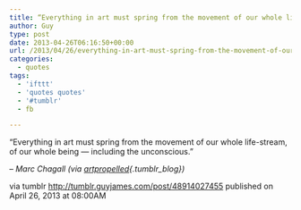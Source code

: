 ```yaml
---
title: “Everything in art must spring from the movement of our whole life-stream, of our whole being —…”
author: Guy
type: post
date: 2013-04-26T06:16:50+00:00
url: /2013/04/26/everything-in-art-must-spring-from-the-movement-of-our-whole-life-stream-of-our-whole-being/
categories:
  - quotes
tags:
  - 'ifttt'
  - 'quotes quotes'
  - '#tumblr'
  - fb

---
```

“Everything in art must spring from the movement of our whole life-stream, of our whole being — including the unconscious.”

&#8211; _Marc Chagall (via [artpropelled][1]{.tumblr_blog})_

via tumblr http://tumblr.guyjames.com/post/48914027455 published on April 26, 2013 at 08:00AM

 [1]: http://artpropelled.tumblr.com/